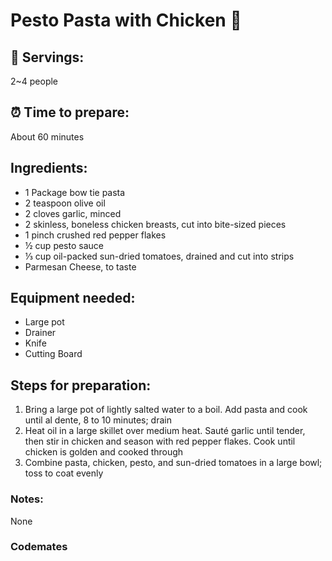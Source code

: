 # Pesto Pasta with Chicken :chicken:

## :spaghetti: Servings: 
2~4 people

## :alarm_clock: Time to prepare: 
About 60 minutes

## Ingredients:
- 1 Package bow tie pasta
- 2 teaspoon olive oil
- 2 cloves garlic, minced
- 2 skinless, boneless chicken breasts, cut into bite-sized pieces
- 1 pinch crushed red pepper flakes
- ½ cup pesto sauce
- ⅓ cup oil-packed sun-dried tomatoes, drained and cut into strips
- Parmesan Cheese, to taste


## Equipment needed:
- Large pot
- Drainer
- Knife
- Cutting Board


## Steps for preparation:
1.	Bring a large pot of lightly salted water to a boil. Add pasta and cook until al dente, 8 to 10 minutes; drain
2.	Heat oil in a large skillet over medium heat. Sauté garlic until tender, then stir in chicken and season with red pepper flakes. Cook until chicken is golden and cooked through
3.	Combine pasta, chicken, pesto, and sun-dried tomatoes in a large bowl; toss to coat evenly




### Notes:
None



### Codemates #
